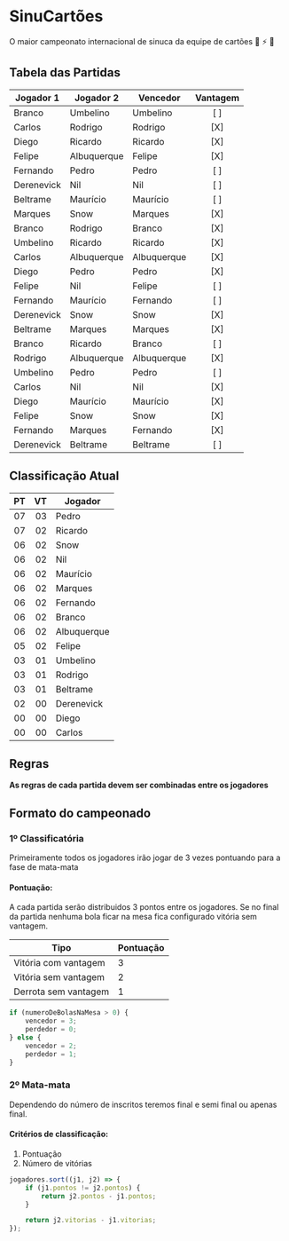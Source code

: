 # SinuCartões
O maior campeonato internacional de sinuca da equipe de cartões 🤘 ⚡️ 🎱

## Tabela das Partidas

| Jogador 1   | Jogador 2   | Vencedor    | Vantagem
| ----------- | ----------- | ----------- | :------:
| Branco      | Umbelino    | Umbelino    | [ ]
| Carlos      | Rodrigo     | Rodrigo     | [X]
| Diego       | Ricardo     | Ricardo     | [X]
| Felipe      | Albuquerque | Felipe      | [X]
| Fernando    | Pedro       | Pedro       | [ ]
| Derenevick  | Nil         | Nil         | [ ]
| Beltrame    | Maurício    | Maurício    | [ ]
| Marques     | Snow        | Marques     | [X]
| Branco      | Rodrigo     | Branco      | [X]
| Umbelino    | Ricardo     | Ricardo     | [X]
| Carlos      | Albuquerque | Albuquerque | [X]
| Diego       | Pedro       | Pedro       | [X]
| Felipe      | Nil         | Felipe      | [ ]
| Fernando    | Maurício    | Fernando    | [ ]
| Derenevick  | Snow        | Snow        | [X]
| Beltrame    | Marques     | Marques     | [X]
| Branco      | Ricardo     | Branco      | [ ]
| Rodrigo     | Albuquerque | Albuquerque | [X]
| Umbelino    | Pedro       | Pedro       | [ ]
| Carlos      | Nil         | Nil         | [X]
| Diego       | Maurício    | Maurício    | [X]
| Felipe      | Snow        | Snow        | [X]
| Fernando    | Marques     | Fernando    | [X]
| Derenevick  | Beltrame    | Beltrame    | [ ]

## Classificação Atual

| PT | VT | Jogador
| -: | -: | -------
| 07 | 03 | Pedro
| 07 | 02 | Ricardo
| 06 | 02 | Snow
| 06 | 02 | Nil
| 06 | 02 | Maurício
| 06 | 02 | Marques
| 06 | 02 | Fernando
| 06 | 02 | Branco
| 06 | 02 | Albuquerque
| 05 | 02 | Felipe
| 03 | 01 | Umbelino
| 03 | 01 | Rodrigo
| 03 | 01 | Beltrame
| 02 | 00 | Derenevick
| 00 | 00 | Diego
| 00 | 00 | Carlos

## Regras
**As regras de cada partida devem ser combinadas entre os jogadores**

## Formato do campeonado
### 1º Classificatória
Primeiramente todos os jogadores irão jogar de 3 vezes pontuando para a fase de mata-mata

#### Pontuação:
A cada partida serão distribuidos 3 pontos entre os jogadores. Se no final da partida nenhuma bola ficar na mesa fica configurado vitória sem vantagem.

Tipo | Pontuação
---- | ---------
Vitória com vantagem | 3
Vitória sem vantagem | 2
Derrota sem vantagem | 1


```javascript
if (numeroDeBolasNaMesa > 0) {
    vencedor = 3;
    perdedor = 0;
} else {
    vencedor = 2;
    perdedor = 1;
} 
```


### 2º Mata-mata
Dependendo do número de inscritos teremos final e semi final ou apenas final.

#### Critérios de classificação:

1. Pontuação
2. Número de vitórias

```javascript
jogadores.sort((j1, j2) => {
    if (j1.pontos != j2.pontos) {
        return j2.pontos - j1.pontos;
    }

    return j2.vitorias - j1.vitorias;
});
```
